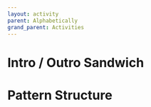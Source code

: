 ```yaml
---
layout: activity
parent: Alphabetically
grand_parent: Activities
---
```


# Intro / Outro Sandwich
# Pattern Structure